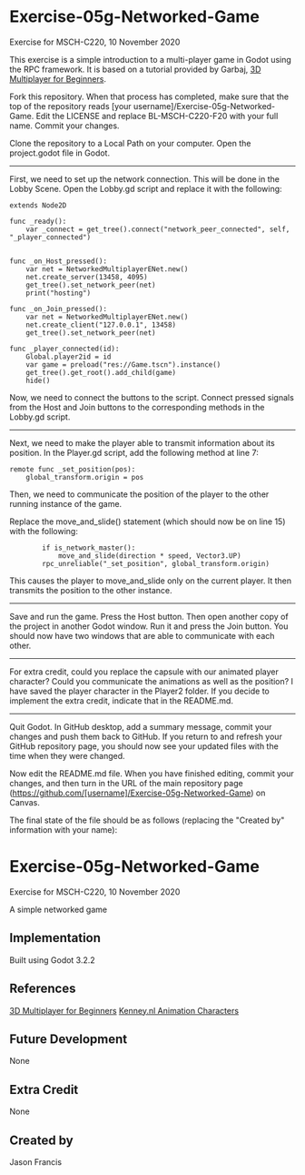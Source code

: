 # Exercise-05g-Networked-Game

Exercise for MSCH-C220, 10 November 2020

This exercise is a simple introduction to a multi-player game in Godot using the RPC framework. It is based on a tutorial provided by Garbaj, [3D Multiplayer for Beginners](https://www.youtube.com/watch?v=K0luHLZxjBA).

Fork this repository. When that process has completed, make sure that the top of the repository reads [your username]/Exercise-05g-Networked-Game. Edit the LICENSE and replace BL-MSCH-C220-F20 with your full name. Commit your changes.

Clone the repository to a Local Path on your computer. Open the project.godot file in Godot.

---

First, we need to set up the network connection. This will be done in the Lobby Scene. Open the Lobby.gd script and replace it with the following:

```
extends Node2D

func _ready():
	var _connect = get_tree().connect("network_peer_connected", self, "_player_connected")


func _on_Host_pressed():
	var net = NetworkedMultiplayerENet.new()
	net.create_server(13458, 4095)
	get_tree().set_network_peer(net)
	print("hosting")

func _on_Join_pressed():
	var net = NetworkedMultiplayerENet.new()
	net.create_client("127.0.0.1", 13458)
	get_tree().set_network_peer(net)

func _player_connected(id):
	Global.player2id = id
	var game = preload("res://Game.tscn").instance()
	get_tree().get_root().add_child(game)
	hide()
```

Now, we need to connect the buttons to the script. Connect pressed signals from the Host and Join buttons to the corresponding methods in the Lobby.gd script.

---

Next, we need to make the player able to transmit information about its position. In the Player.gd script, add the following method at line 7:
```
remote func _set_position(pos):
	global_transform.origin = pos
```

Then, we need to communicate the position of the player to the other running instance of the game.

Replace the move_and_slide() statement (which should now be on line 15) with the following:
```
		if is_network_master():
			move_and_slide(direction * speed, Vector3.UP)
		rpc_unreliable("_set_position", global_transform.origin)
```

This causes the player to move_and_slide only on the current player. It then transmits the position to the other instance.

---

Save and run the game. Press the Host button. Then open another copy of the project in another Godot window. Run it and press the Join button. You should now have two windows that are able to communicate with each other.

---

For extra credit, could you replace the capsule with our animated player character? Could you communicate the animations as well as the position? I have saved the player character in the Player2 folder. If you decide to implement the extra credit, indicate that in the README.md.

---

Quit Godot. In GitHub desktop, add a summary message, commit your changes and push them back to GitHub. If you return to and refresh your GitHub repository page, you should now see your updated files with the time when they were changed.

Now edit the README.md file. When you have finished editing, commit your changes, and then turn in the URL of the main repository page (https://github.com/[username]/Exercise-05g-Networked-Game) on Canvas.

The final state of the file should be as follows (replacing the "Created by" information with your name):

# Exercise-05g-Networked-Game
Exercise for MSCH-C220, 10 November 2020

A simple networked game

## Implementation
Built using Godot 3.2.2

## References
[3D Multiplayer for Beginners](https://www.youtube.com/watch?v=K0luHLZxjBA)
[Kenney.nl Animation Characters](https://kenney.nl/assets/animated-characters-2)

## Future Development
None

## Extra Credit
None

## Created by 
Jason Francis